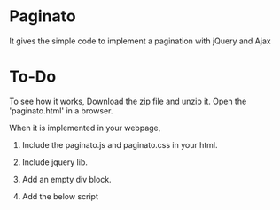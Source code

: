 Paginato
=========

It gives the simple code to implement a pagination with jQuery and Ajax

To-Do
=========

To see how it works, Download the zip file and unzip it. Open the 'paginato.html' in a browser.

When it is implemented in your webpage, 

1. Include the paginato.js and paginato.css in your html. 
2. Include jquery lib.
3. Add an empty div block. 
	<div class="paging-nav"></div>

4. Add the below script

	<script>
	var paginato = {
	'curPage':1,
	'totalPages':100,
	'pagevisble':15,
	'firstTxt':'|<<',
	'nextTxt':'>|',
	'prevTxt':'|<',
	'lastTxt':'>>|'
	};
	paginatoInit('paging-nav');

	function makeYourAjaxCall(currentPage) {
	 /* Your code to do with the page content changes. currentPage has the current navigated page number */ 
	}
	</script>


